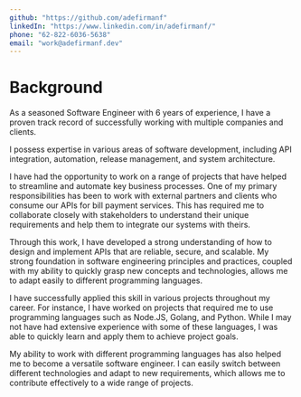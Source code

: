 ```yaml
---
github: "https://github.com/adefirmanf"
linkedIn: "https://www.linkedin.com/in/adefirmanf/"
phone: "62-822-6036-5638"
email: "work@adefirmanf.dev"
---
```

# Background
As a seasoned Software Engineer with 6 years of experience, I have a proven track record of successfully working with multiple companies and clients. <p>I possess expertise in various areas of software development, including API integration, automation, release management, and system architecture.</p>

I have had the opportunity to work on a range of projects that have helped to streamline and automate key business processes. One of my primary responsibilities has been to work with external partners and clients who consume our APIs for bill payment services. This has required me to collaborate closely with stakeholders to understand their unique requirements and help them to integrate our systems with theirs. 

Through this work, I have developed a strong understanding of how to design and implement APIs that are reliable, secure, and scalable.
My strong foundation in software engineering principles and practices, coupled with my ability to quickly grasp new concepts and technologies, allows me to adapt easily to different programming languages.

I have successfully applied this skill in various projects throughout my career. For instance, I have worked on projects that required me to use programming languages such as Node.JS, Golang, and Python. While I may not have had extensive experience with some of these languages, I was able to quickly learn and apply them to achieve project goals.

My ability to work with different programming languages has also helped me to become a versatile software engineer. I can easily switch between different technologies and adapt to new requirements, which allows me to contribute effectively to a wide range of projects.